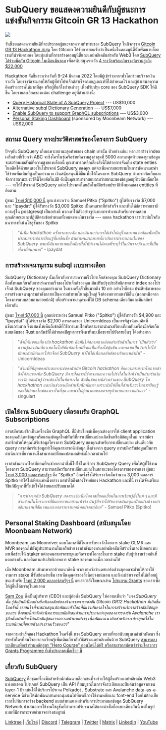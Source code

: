 # SubQuery ขอแสดงความยินดีกับผู้ชนะการแข่งขันกิจกรรม Gitcoin GR 13 Hackathon

![](https://miro.medium.com/max/1400/0*fK6HKHRjdoE1WjYi)

วันนี้ขอแสดงความยินดีที่จะประกาศผู้ชนะจากความท้าทายของ SubQuery ในกิจกรรม [Gitcoin GR 13 Hackathon ล่าสุด](https://gitcoin.co/hackathon/gr13/onboard) โดย Gitcoin ได้รับการยอมรับว่าเป็นหนึ่งในคอมมูนิตี้นักพัฒนาบล็อกเชนที่น่าจับตามอง โดยมุ่งเน้นที่การสร้างคอมมูนิตี้และแอปพลิเคชันสำหรับ Web3 โดย [SubQuery ได้ร่วมมือกับ Gitcoin ในเดือนมีนาคม](./20220308-gitcoin13-hackathon.md) เพื่อสนับสนุนรางวัล [4 รางวัลพร้อมเงินรางวัลรวมสูงถึง $22,000](https://gitcoin.co/hackathon/gr13/?org=subquery)

Hackathon จัดขึ้นระหว่างวันที่ 9-24 มีนาคม 2022 โดยมีผู้เข้าร่วมจากทั่วโลกร่วมบริจาคเงินรางวัล โดยรางวัลจะมอบให้กับผู้ที่ทำโปรเจ็กต์สำเร็จตามกฎเกณฑ์ที่ได้กำหนดไว้ และผู้นำเสนอความคิดสร้างสรรค์ได้มากที่สุด หรือผู้ที่แก้ไขส่วนต่างๆ เพื่อปรับปรุง core ของ SubQuery SDK ให้ดีขึ้น โดยรายละเอียดของแต่ละ challenge อยู่ที่ด้านล่างนี้:

- [Query Historical State of A SubQuery Project](https://gitcoin.co/issue/subquery/grants/7/100028529) --- US$10,000
- [Alternative subql Dictionary Generation](https://gitcoin.co/issue/subquery/grants/9/100028531) --- US$7,000
- [Enable SubQuery to support GraphQL subscriptions](https://gitcoin.co/issue/subquery/grants/8/100028530) --- US$3,000
- [Personal Staking Dashboard](https://gitcoin.co/issue/subquery/grants/10/100028547) (sponsored by Moonbeam Network) --- US$2,000

## สถานะ Query ทางประวัติศาสตร์ของโครงการ SubQuery

ปัจจุบัน SubQuery เก็บเฉพาะสถานะสุดท้ายของ chain เท่านั้น ตัวอย่างเช่น: หากเราสร้าง index เครือข่ายที่เรียกว่า ABC จะซิงโครไนซ์เครือข่ายที่ความสูงล่าสุดที่ 5000 สถานะสุดท้ายของฐานข้อมูลจะสะท้อนผลลัพธ์ที่ความสูงของบล็อกนี้ คุณสามารถหลีกเลี่ยงสิ่งนี้ได้ด้วยการจัดเก็บ state enties ในอดีตได้ด้วยตนเองในโปรเจกต์ SubQuery ของคุณ แต่จะเพิ่มความพยายามในการพัฒนาและค่าใช้จ่ายเพิ่มเติมที่สูงเป็นอย่างมาก เงินสนุับสนุนนี้มีขึ้นเพื่อให้โครงการ SubQuery สามารถจัดเก็บและจัดการสถานะประวัตินี้โดยอัตโนมัติ ดังนั้นคุณสามารถสอบถามว่าสถานะของข้อมูลอยู่ที่ระดับบล็อกใด --- จะให้โปรเจกต์ SubQuery แต่ละโปรเจกต์โดยอัตโนมัติพร้อมประวัติทั้งหมดของ entities ที่ติดตาม

ผู้ชนะ [โจทย์ $10,000 นี้](https://gitcoin.co/issue/subquery/grants/7/100028529) ถูกแบ่งระหว่าง Samuel Pitko ("Spitko") ผู้ได้รับรางวัล $7,000 และ "Ipaydat" ผู้ได้รับรางวัล $3,000 Spitko เป็นคนแรกที่ทำสำเร็จ และเห็นได้ชัดว่าพวกเขามีความรู้ใน postgresql เป็นอย่างดี พวกเขาให้ตัวอย่างรูปแบบการทำงานสำหรับการทดสอบคุณลักษณะและปฏิบัติตามข้อกำหนดทั้งหมดของเงินรางวัล --- ตลอด hackathon เราประทับใจกับแนวทางที่เน้นโซลูชันของ Spitko

> _"นี่เป็น hackathon ครั้งแรกของฉัน และฉันพบว่าการได้เข้าไปอยู่ในสภาพแวดล้อมนั้นเป็นประสบการณ์การเรียนรู้ที่เหลือเชื่อ ฉันค้นพบมากมายเกี่ยวกับการทำงานภายในของ SubQuery ขณะที่ฉันพยายามแฮ็คมันเพื่อให้ทำงานได้ตามที่ระบุไว้ในเงินรางวัล และนี่เป็นเรื่องที่สนุกมาก"_ - Ipaydat

## การสร้างพจนานุกรม subql เเบบทางเลือก

SubQuery Dictionary นั้นเกี่ยวกับการเร่งความเร็วโปรเจ็กต์ของคุณ SubQuery Dictionary คือทั้งหมดเกี่ยวกับการเร่งความเร็วของโปรเจ็กต์ของคุณ มันปรับปรุงประสิทธิภาพการ index ของโปรเจ็กต์ SubQuery ของคุณอย่างมาก ในบางครั้งเร็วขึ้นมากถึง 10 เท่า อย่างไรก็ตาม ประสิทธิภาพของการสร้างพจนานุกรมกำลังกลายเป็นความท้าทายในกลุ่มใหญ่ จึงต้องพยายามหาวิธีอื่น (นอกเหนือจากโครงการแบบสอบถามย่อยปกติ) เพื่อสร้างพจนานุกรมที่ใช้ DB schema เดียวกันและมีผลลัพธ์เดียวกัน

ผู้ชนะ [โจทย์ $7,000 นี้](https://gitcoin.co/issue/subquery/grants/9/1000285315) ถูกแบ่งระหว่าง Samuel Pitko ("Spitko") ผู้ได้รับรางวัล $4,900 และ "Ipaydat" ผู้ได้รับรางวัล $2,100 การเสนอของ UnicornIdeas เป็นการพิสูจน์แนวคิดที่แข็งแกร่งมาก ซึ่งแสดงให้เห็นถึงข้อดีที่วิธีการแบบไฮบริดสามารถนำมาเปรียบเทียบกับเครื่องมือจัดเก็บแบบเดิมของ Rust ผลลัพธ์ที่ได้ช่วยลดปัญหาการพึ่งพาที่พบเมื่อขยายไปยังสายอื่นๆ ได้อย่างมาก

> _"สิ่งที่ฉันชอบเกี่ยวกับ hackathon คือมันให้สภาพแวดล้อมสำหรับฉันในการ 'เป็นตัวเร่ง' ความรู้ของฉันเกี่ยวเทคโนโลยีที่แปลกใหม่ที่เคยเป็นเรื่องไม่คุ้นชิน และกลายเป็นว่าทำให้ได้ทักษะอันมีค่าและโปรเจ็กต์ SubQuery ทำให้ได้เห็นผลลัพธ์ของทักษะเหล่านั้น"_ - UnicornIdeas

> _"ส่วนที่ดีที่สุดของประสบการณ์ของฉันกับ Gitcoin hackathon คือความสามารถในการเข้าถึงได้ง่ายของทีม SubQuery มีการสื่อสารที่ชัดเจนและความโปร่งใสในสิ่งที่จำเป็นสำหรับเงินรางวัล และฉันรู้ว่าจะต้องไปในทิศทางใด ฉันชื่นชมการมีส่วนร่วมของ SubQuery ใน hackhathon และเงินช่วยเหลือสำหรับนักพัฒนา เพราะมันให้พื้นที่สำหรับเราในการเรียนรู้และใช้ทักษะใหม่ของเราในที่สุด และนำไปสู่อนาคตของเศรษฐกิจแบบกระจายอำนาจ"_ - singulart

## เปิดใช้งาน SubQuery เพื่อรอบรับ GraphQL Subscriptions

การสมัครสมาชิกเป็นเครื่องมือ GraphQL ที่มีประโยชน์เมื่อคุณต้องการให้ client application ของคุณอัปเดตข้อมูลหรือแสดงข้อมูลใหม่ทันทีที่การเปลี่ยนแปลงเกิดขึ้นหรือมีข้อมูลใหม่ การสมัครสมาชิกช่วยให้คุณได้รับข้อมูลโครงการ SubQuery ของคุณสำหรับการเปลี่ยนแปลง เช่นเดียวกับ query การสมัครรับข้อมูลทำให้คุณสามารถดึงข้อมูล ซึ่งต่างจาก query การสมัครรับข้อมูลเป็นการดำเนินการที่ยาวนานซึ่งสามารถเปลี่ยนแปลงผลลัพธ์เมื่อเวลาผ่านไป

เรากำลังมองหาใครสักคนที่จะช่วยเรานำสิ่งนี้ไปใช้ในบริการ SubQuery Query เพื่อให้ผู้ที่ใช้งานโครงการ SubQuery สามารถสมัครรับการเปลี่ยนแปลงในสถานะของโครงการของพวกเขา ผู้ชนะ [โจทย์ 3,000 ดอลลาร์สหรัฐฯ](https://gitcoin.co/issue/subquery/grants/8/100028530) คือ "Spitko" อีกครั้งซึ่งได้รับรางวัลเต็มจำนวน 3,000 ดอลลาร์ Spitko ทำได้ไม่เพียงแค่หนึ่งอย่าง แต่ทำได้ถึงสองโจทย์ของ Hackathon และที่นี่ เขาได้จัดเตรียมวิธีแก้ปัญหาที่ทั้งเข้าใจได้ง่ายและปรับขนาดได้

> _"การทำงานกับ SubQuery สองรางวัลเป็นโอกาสที่ยอดเยี่ยมในการเรียนรู้สิ่งใหม่ ๆ และมีส่วนร่วมในโครงการที่มีผลกระทบอย่างแท้จริง ฉันรู้สึกว่าได้รับการสนับสนุนเป็นอย่างดีจากคำอธิบายงานที่ชัดเจนและเอกสารทางเทคนิคอย่างละเอียด"_ - Samuel Pitko (Spitko)

## Personal Staking Dashboard (สนับสนุนโดย Moonbeam Network)

Moonbeam และ Moonriver มอบโอกาสที่ดีในการรับรางวัลโดยการ stake GLMR และ MVR ของคุณไปยังผู้ประสานงานในเครือข่าย เรากำลังมองหาแอปพลิเคชันที่สร้างขึ้นเองซึ่งออกแบบมาเพื่อช่วยให้ staker แต่ละคนสามารถระบุและวิเคราะห์โอกาสในการ stake กับผู้ทำงานร่วมกันที่แตกต่างกัน และติดตามประสิทธิภาพการ stake ของตนเองเมื่อเวลาผ่านไป

เมื่อ Moonbeam เข้ามาหาเราด้วยแนวคิดนี้ พวกเขาหวังว่าแดชบอร์ดส่วนบุคคลจะช่วยให้การใช้งานการ stake ที่ซับซ้อนง่ายขึ้น เราเห็นคุณค่าของสิ่งนี้อย่างแน่นอน และถึงแม้ว่าเราจะไม่ได้เลือกผู้ชนะสำหรับ [โจทย์ 2,000 ดอลลาร์สหรัฐฯ นี้](https://gitcoin.co/issue/subquery/grants/10/1000285475) แต่เรากำลังโฆษณาผ่าน [โปรแกรม Grants](https://subquery.network/grants) ของเราเพื่อให้ผู้อื่นได้บรรลุในอนาคต

[Sam Zou](https://twitter.com/zoujialiu) ซึ่งเป็นผู้บริหาร (CEO) และผู้ก่อตั้ง SubQuery ให้ความเห็นว่า "_ทาง SubQuery นั้น รู้สึกยินดีเป็นอย่างยิ่งกับผลลัพธ์ของกิจกรรมการแข่งขัน Gitcoin GR12 Hackathon ที่เกิดขึ้นในครั้งนี้ เราสนใจที่จะสนับสนุนนักพัฒนาทั่วโลกที่มีแรงบันดาลใจในการสร้างบริการสร้างดัชนีข้อมูลของเรา ซึ่งขณะนี้กำลังดำเนินการแบบมัลติเชนด้วยการประกาศล่าสุดของการรองรับ Avalanche เรารู้สึกตื่นเต้นที่จะได้ผลักดันผู้ชนะจากความท้าทายต่างๆ เพื่อพัฒนาแนวคิดสำหรับการประยุกต์ใช้ในระบบนิเวศที่ขยายตัวอย่างรวดเร็วของเรา"_

จากความสำเร็จของ Hackathon ในครั้งนี้ ทาง SubQuery อยากที่จะสนับสนุนเหล่านักพัฒนา ซึ่งสำหรับใครที่สนใจอยากจะเรียนรู้เพิ่มเติมเกี่ยวกับวิธีสร้างแอปพลิเคชันด้วย SubQuery [สามารถลงทะเบียนเพื่อเข้าร่วมหลักสูตร "Hero Course" ออนไลน์ได้ฟรี หรือสามารถสมัครเข้าร่วมโครงการ Grants Programme ที่เพิ่งประกาศเมื่อเร็วๆ นี้](https://subquery.coassemble.com/unlock/dOKZW6O#/)

## เกี่ยวกับ SubQuery

[SubQuery](https://subquery.network) คือชุดเครื่องมือสำหรับนักพัฒนาบล็อกเชนที่จะช่วยให้ผู้อื่นสร้างแอปพลิเคชัน Web3 แห่งอนาคต โปรเจกต์ SubQuery เป็น API ที่สมบูรณ์ในการจัดระเบียบและสืบค้นข้อมูลจากเชน layer-1 ปัจจุบันได้ให้บริการโปรเจค Polkadot , Substrate และ Avalanche data-as-a-service นี้ช่วยให้นักพัฒนาสามารถมุ่งเน้นไปที่กรณีการใช้งานหลักและ font-end โดยไม่ต้องเสียเวลาไปกับการสร้าง backend แบบกำหนดเองสำหรับการประมวลผลข้อมูล SubQuery Network นำเสนอการใช้งานโซลูชันที่สามารถปรับขนาดได้และน่าเชื่อถือแบบเดียวกันนี้ แต่ในรูปแบบที่มีการกระจายอำนาจอย่างสมบูรณ์

​​[Linktree](https://linktr.ee/subquerynetwork) | [เว็บไซต์](https://subquery.network/) | [Discord](https://discord.com/invite/78zg8aBSMG) | [Telegram](https://t.me/subquerynetwork) | [Twitter](https://twitter.com/subquerynetwork) | [Matrix](https://matrix.to/#/#subquery:matrix.org) | [LinkedIn](https://www.linkedin.com/company/subquery) | [YouTube](https://www.youtube.com/channel/UCi1a6NUUjegcLHDFLr7CqLw)

